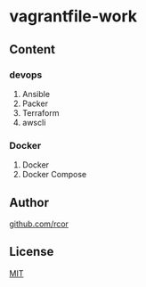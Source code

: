# vagrantfile-work

## Content

### devops

1. Ansible
2. Packer
3. Terraform
4. awscli

### Docker
1. Docker
2. Docker Compose

###
## Author

[github.com/rcor](https://github.com/rcor)

## License
[MIT](https://choosealicense.com/licenses/mit/)
